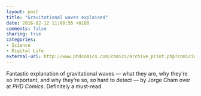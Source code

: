```yaml
---
layout: post
title: "Gravitational waves explained"
date: 2016-02-12 11:08:55 +0100
comments: false
sharing: true
categories: 
- Science
- Digital Life
external-url: http://www.phdcomics.com/comics/archive_print.php?comicid=1853
---
```


Fantastic explanation of gravitational waves — what they are, why they’re so important, and why they’re so, _so_ hard to detect — by Jorge Cham over at _PHD Comics_. Definitely a must-read.